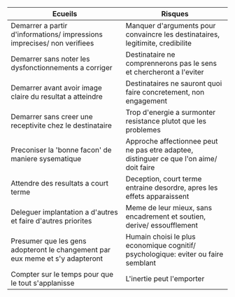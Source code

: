 
Ecueils | Risques
---------|----------
 Demarrer a partir d'informations/ impressions imprecises/ non verifiees | Manquer d'arguments pour convaincre les destinataires, legitimite, credibilite
 Demarrer sans noter les dysfonctionnements a corriger | Destinataire ne comprennerons pas le sens et chercheront a l'eviter
 Demarrer avant avoir image claire du resultat a atteindre | Destinataires ne sauront quoi faire concretement, non engagement
 Demarrer sans creer une receptivite chez le destinataire | Trop d'energie a surmonter resistance plutot que les problemes
 Preconiser la 'bonne facon' de maniere sysematique | Approche affectionnee peut ne pas etre adaptee, distinguer ce que l'on aime/ doit faire
 Attendre des resultats a court terme | Deception, court terme entraine desordre, apres les effets apparaissent
 Deleguer implantation a d'autres et faire d'autres priorites | Meme de leur mieux, sans encadrement et soutien, derive/ essoufflement
 Presumer que les gens adopteront le changement par eux meme et s'y adapteront | Humain choisi le plus economique cognitif/ psychologique: eviter ou faire semblant
 Compter sur le temps pour que le tout s'applanisse | L'inertie peut l'emporter